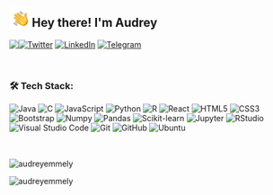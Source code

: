 <img src="./assets/Hand%20Wave.gif" width='40' align="left"/><h2>Hey there! I'm Audrey</h2>
[![Twitter](https://img.shields.io/badge/Twitter-%231DA1F2.svg?&style=flat-square&logo=twitter&logoColor=white)](https://twitter.com/audreyemmely) [![LinkedIn](https://img.shields.io/badge/LinkedIn-%230077B5.svg?&style=flat-square&logo=linkedin&logoColor=white)](https://linkedin.com/in/audrey-vasconcelos) [![Telegram](https://img.shields.io/badge/Telegram-2CA5E0?style=flat-square&logo=telegram&logoColor=white)](https://t.me/audreyemmely)
<img src="https://komarev.com/ghpvc/?username=audreyemmely&color=blueviolet" align="left">

<br/>
<!--
- 🔭 I’m currently working on ...
- 🌱 I’m currently learning ...
- 💬 Ask me about ...
- 📫 How to reach me: ...
- 😄 Pronouns: ...
- ⚡ Fun fact: ...
-->

### 🛠️ Tech Stack:

![Java](https://img.shields.io/badge/-Java-black?style=flat-square&logo=java)
![C](https://img.shields.io/badge/-C-black?style=flat-square&logo=c)
![JavaScript](https://img.shields.io/badge/-Javascript-black?style=flat-square&logo=javascript)
![Python](https://img.shields.io/badge/-Python-black?style=flat-square&logo=python)
![R](https://img.shields.io/badge/-R-black?style=flat-square&logo=r)
![React](https://img.shields.io/badge/-React-black?style=flat-square&logo=react)
![HTML5](https://img.shields.io/badge/-HTML5-black?style=flat-square&logo=html5&logoColor=white)
![CSS3](https://img.shields.io/badge/-CSS3-black?style=flat-square&logo=css3)
![Bootstrap](https://img.shields.io/badge/-Bootstrap-black?style=flat-square&logo=bootstrap)
![Numpy](https://img.shields.io/badge/-Numpy-black?style=flat-square&logo=numpy)
![Pandas](https://img.shields.io/badge/-Pandas-black?style=flat-square&logo=pandas)
![Scikit-learn](https://img.shields.io/badge/-Sklearn-black?style=flat-square&logo=scikit-learn)
![Jupyter](https://img.shields.io/badge/-Jupyter-black?style=flat-square&logo=jupyter)
![RStudio](https://img.shields.io/badge/-RStudio-black?style=flat-square&logo=rstudio)
![Visual Studio Code](https://img.shields.io/badge/-Visual%20Studio%20Code-black?style=flat-square&logo=visual-studio-code)
![Git](https://img.shields.io/badge/-Git-black?style=flat-square&logo=git)
![GitHub](https://img.shields.io/badge/-GitHub-black?style=flat-square&logo=github)
![Ubuntu](https://img.shields.io/badge/-Ubuntu-black?style=flat-square&logo=ubuntu)

<br/>

<p><img align="center" src="https://github-readme-stats.vercel.app/api?username=audreyemmely&show_icons=true&theme=midnight-purple" alt="audreyemmely" /></p>

<p><img align="left" src="https://github-readme-stats.vercel.app/api/top-langs/?username=audreyemmely&layout=compact&theme=midnight-purple" alt="audreyemmely" /></p>
